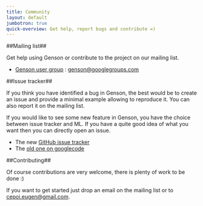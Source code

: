 ```yaml
---
title: Community
layout: default
jumbotron: true
quick-overview: Get help, report bugs and contribute =)
---
```


##Mailing list##

Get help using Genson or contribute to the project on our mailing list.

 * [Genson user group](http://groups.google.com/group/genson) : genson@googlegroups.com


##Issue tracker##

If you think you have identified a bug in Genson, the best would be to create an issue and provide a minimal example allowing to reproduce it.
You can also report it on the mailing list.

If you would like to see some new feature in Genson, you have the choice between issue tracker and ML. If you have a quite good idea of what you want
then you can directly open an issue.


* The new [GitHub issue tracker](https://github.com/owlike/genson/issues)
* The [old one on googlecode](http://code.google.com/p/genson/issues/list)

##Contributing##

Of course contributions are very welcome, there is plenty of work to be done :)

If you want to get started just drop an email on the mailing list or to cepoi.eugen@gmail.com.